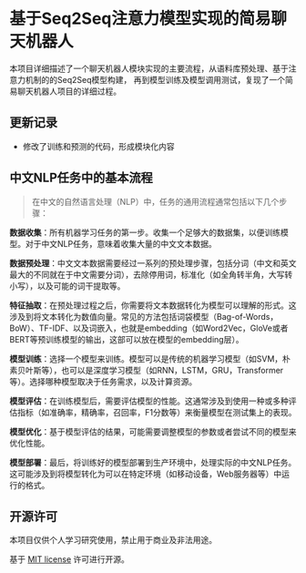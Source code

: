 # 基于Seq2Seq注意力模型实现的简易聊天机器人
本项目详细描述了一个聊天机器人模块实现的主要流程，从语料库预处理、基于注意力机制的的Seq2Seq模型构建，
再到模型训练及模型调用测试，复现了一个简易聊天机器人项目的详细过程。


## 更新记录
- 修改了训练和预测的代码，形成模块化内容


## 中文NLP任务中的基本流程
> 在中文的自然语言处理（NLP）中，任务的通用流程通常包括以下几个步骤：  

**数据收集**：所有机器学习任务的第一步。收集一个足够大的数据集，以便训练模型。对于中文NLP任务，意味着收集大量的中文文本数据。

**数据预处理**：中文文本数据需要经过一系列的预处理步骤，包括分词（中文和英文最大的不同就在于中文需要分词），去除停用词，标准化（如全角转半角，大写转小写），以及可能的词干提取等。

**特征抽取**：在预处理过程之后，你需要将文本数据转化为模型可以理解的形式。这涉及到将文本转化为数值向量。常见的方法包括词袋模型（Bag-of-Words，BoW）、TF-IDF、以及词嵌入，也就是embedding（如Word2Vec，GloVe或者BERT等预训练模型的输出，这部可以放在模型的embedding层）。

**模型训练**：选择一个模型来训练。模型可以是传统的机器学习模型（如SVM，朴素贝叶斯等），也可以是深度学习模型（如RNN，LSTM，GRU，Transformer等）。选择哪种模型取决于任务需求，以及计算资源。

**模型评估**：在训练模型后，需要评估模型的性能。这通常涉及到使用一种或多种评估指标（如准确率，精确率，召回率，F1分数等）来衡量模型在测试集上的表现。

**模型优化**：基于模型评估的结果，可能需要调整模型的参数或者尝试不同的模型来优化性能。

**模型部署**：最后，将训练好的模型部署到生产环境中，处理实际的中文NLP任务。这可能涉及到将模型转化为可以在特定环境（如移动设备，Web服务器等）中运行的格式。


## 开源许可

本项目仅供个人学习研究使用，禁止用于商业及非法用途。

基于 [MIT license](https://opensource.org/licenses/MIT) 许可进行开源。

